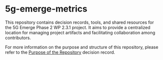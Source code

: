 # 5g-emerge-metrics

This repository contains decision records, tools, and shared resources for the 5G Emerge Phase 2 WP 2.3.1 project. It aims to provide a centralized location for managing project artifacts and facilitating collaboration among contributors.

For more information on the purpose and structure of this repository, please refer to the [Purpose of the Repository](decision-records/0002-purpose-of-repository.md) decision record.
